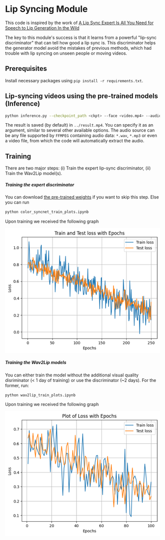 # **Lip Syncing Module**

This code is inspired by the work of [A Lip Sync Expert Is All You Need for Speech to Lip Generation In the Wild](http://arxiv.org/abs/2008.10010)

The key to this module's success is that it learns from a powerful "lip-sync discriminator" that can tell how good a lip sync is. This discriminator helps the generator model avoid the mistakes of previous methods, which had trouble with lip syncing on unseen people or moving videos.

## Prerequisites
Install necessary packages using `pip install -r requirements.txt`.

## Lip-syncing videos using the pre-trained models (Inference)

```bash
python inference.py --checkpoint_path <ckpt> --face <video.mp4> --audio <an-audio-source> 
```
The result is saved (by default) in `../result.mp4`. You can specify it as an argument,  similar to several other available options. The audio source can be any file supported by `FFMPEG` containing audio data: `*.wav`, `*.mp3` or even a video file, from which the code will automatically extract the audio.

## Training

There are two major steps: (i) Train the expert lip-sync discriminator, (ii) Train the Wav2Lip model(s).

##### Training the expert discriminator
You can download [the pre-trained weights](https://drive.google.com/drive/folders/1uN6hci10QlIZb7pg1D5MVaMY6Dgrnsp5?usp=share_link) if you want to skip this step.
Else you can run
```bash
python color_syncnet_train_plots.ipynb
```
Upon training we received the following graph

!["Loss color_sync"](color_sync.png)

##### Training the Wav2Lip models
You can either train the model without the additional visual quality disriminator (< 1 day of training) or use the discriminator (~2 days). For the former, run: 
```bash
python wav2lip_train_plots.ipynb
```
Upon training we received the following graph

!["Loss color_sync"](wav_img.png)
